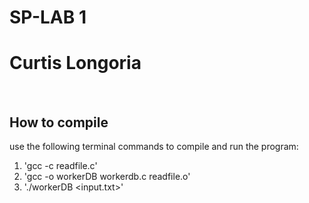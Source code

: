 # SP-LAB 1
# Curtis Longoria

<br>

## How to compile

use the following terminal commands to compile and run the program:
 1. 'gcc -c readfile.c'
 2. 'gcc -o workerDB workerdb.c readfile.o'
 3. './workerDB <input.txt>'